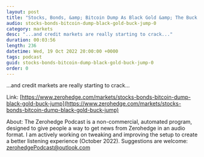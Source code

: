 ```yaml
---
layout: post
title: "Stocks, Bonds, &amp; Bitcoin Dump As Black Gold &amp; The Buck Jump"
audio: stocks-bonds-bitcoin-dump-black-gold-buck-jump-0
category: markets
desc: "...and credit markets are really starting to crack..."
duration: 00:03:56
length: 236
datetime: Wed, 19 Oct 2022 20:00:00 +0000
tags: podcast
guid: stocks-bonds-bitcoin-dump-black-gold-buck-jump-0
order: 0
---
```

...and credit markets are really starting to crack...

Link: [https://www.zerohedge.com/markets/stocks-bonds-bitcoin-dump-black-gold-buck-jump](https://www.zerohedge.com/markets/stocks-bonds-bitcoin-dump-black-gold-buck-jump)

About: The Zerohedge Podcast is a non-commercial, automated program, designed to give people a way to get news from Zerohedge in an audio format.  I am actively working on tweaking and improving the setup to create a better listening experience (October 2022).  Suggestions are welcome: [zerohedgePodcast@outlook.com](mailto:zerohedgePodcast@outlook.com)